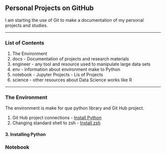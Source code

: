 ## Personal Projects on GitHub

I am starting the use of Git to make a documentation of my personal projects and studies.

 

***
### List of Contents 

1. The Environment
2. docs - Documentation of projects and research materials
3. engineer - any tool and resource used to manipulate large data sets
4. env - information about environment make to Python
5. notebook - Jupyter Projects - Lis of Projects
6. science - other resources about Data Science works like R


***
### The Environment 

The environment is make for que python library and Git Hub project.

1. Git Hub project connections - [Install Python](docs/Git-Hub-Project-Connections.md)
2. Changing standard shell to zsh - [Install zsh]()


#### 3. Installing Python 




### Notebook




